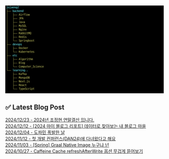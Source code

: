 ![image](./image/231205.png)

## ✅ Latest Blog Post

[2024/12/23 - 2024년 조정현 연말결산 입니다.](https://blog.naver.com/ds4ouj/223703251320?fromRss=true&trackingCode=rss) <br/>
[2024/12/12 - [2024 마이 블로그 리포트] 데이터로 찾아보는 내 블로그 마을](https://blog.naver.com/ds4ouj/223690827282?fromRss=true&trackingCode=rss) <br/>
[2024/12/04 - 도파민 폭발한 날](https://blog.naver.com/ds4ouj/223682674598?fromRss=true&trackingCode=rss) <br/>
[2024/11/12 - 첫 개발 컨퍼런스(DAN24)에 다녀왔다고 해요](https://blog.naver.com/ds4ouj/223657780536?fromRss=true&trackingCode=rss) <br/>
[2024/11/03 - [Spring] Graal Native Image 누구냐 넌](https://blog.naver.com/ds4ouj/223645237809?fromRss=true&trackingCode=rss) <br/>
[2024/10/27 - Caffeine Cache refreshAfterWrite 옵션 무겁게 뜯어보기](https://blog.naver.com/ds4ouj/223635329856?fromRss=true&trackingCode=rss) <br/>
